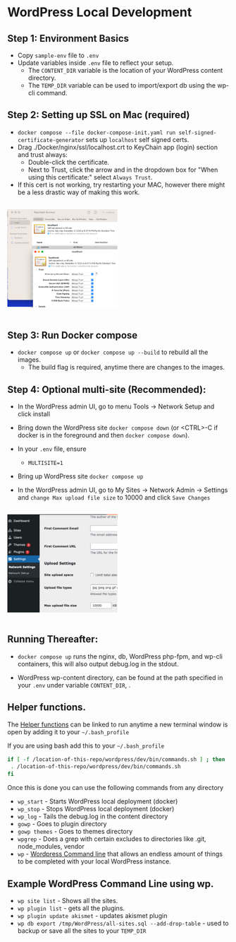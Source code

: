 # WordPress Local Development

## Step 1: Environment Basics
* Copy `sample-env` file to `.env`
* Update variables inside `.env` file to reflect your setup. 
  * The `CONTENT_DIR` variable is the location of your WordPress content directory.
  * The `TEMP_DIR` variable can be used to import/export db using the wp-cli command.

## Step 2: Setting up SSL on Mac (required)
* ```docker compose --file docker-compose-init.yaml run self-signed-certificate-generator``` sets up `localhost` self signed certs.
* Drag ./Docker/nginx/ssl/localhost.crt to KeyChain app (login) section and trust always:
  * Double-click the certificate.
  * Next to Trust, click the arrow and in the dropdown box for "When using this certificate:" select `Always Trust`.
* If this cert is not working, try restarting your MAC, however there might be a less drastic way of making this work.

<img src="./assets/keychain-localhost.png" style="max-width:250px;margin: 1rem 0"/>

## Step 3: Run Docker compose
* `docker compose up` or `docker compose up --build` to rebuild all the images.
  * The build flag is required, anytime there are changes to the images.

## Step 4: Optional multi-site (Recommended):
* In the WordPress admin UI, go to menu Tools -> Network Setup and click install
* Bring down the WordPress site ```docker compose down``` (or \<CTRL>-C if docker is in the foreground and then `docker compose down`).
* In your `.env` file, ensure
  * ```MULTISITE=1```

* Bring up WordPress site `docker compose up` 
* In the WordPress admin UI, go to My Sites -> Network Admin -> Settings and `change Max upload file size` to 10000 and click `Save Changes`

<img src="./assets/max-upload-file-size.png" style="max-width:250px;margin: 1rem 0"/>

## Running Thereafter:
* ```docker compose up``` runs the nginx, db, WordPress php-fpm, and wp-cli containers, this will also output debug.log in the stdout.

* WordPress wp-content directory, can be found at the path specified in your `.env` under variable `CONTENT_DIR`, .

## Helper functions.
The [Helper functions](./bin/commands.sh) can be linked to run anytime a new terminal window is open by adding it to your `~/.bash_profile` 

If you are using bash add this to your `~/.bash_profile`
```bash
if [ -f /location-of-this-repo/wordpress/dev/bin/commands.sh ] ; then
 . /location-of-this-repo/wordpress/dev/bin/commands.sh
fi
 ```
 Once this is done you can use the following commands from any directory
 * `wp_start` - Starts WordPress local deployment (docker)
 * `wp_stop` - Stops WordPress local deployment (docker)
 * `wp_log` - Tails the debug.log in the content directory
 * `gowp` - Goes to plugin directory
 * `gowp themes` - Goes to themes directory
 * `wpgrep` - Does a grep with certain excludes to directories like .git, node_modules, vendor
 * `wp` - [Wordpress Command line](https://wp-cli.org/) that allows an endless amount of things to be completed with your local WordPress instance.


## Example WordPress Command Line using wp.
* `wp site list` - Shows all the sites.
* `wp plugin list` - gets all the plugins.
* `wp plugin update akismet` - updates akismet plugin
* `wp db export /tmp/WordPress/all-sites.sql --add-drop-table` - used to backup or save all the sites to your `TEMP_DIR`
